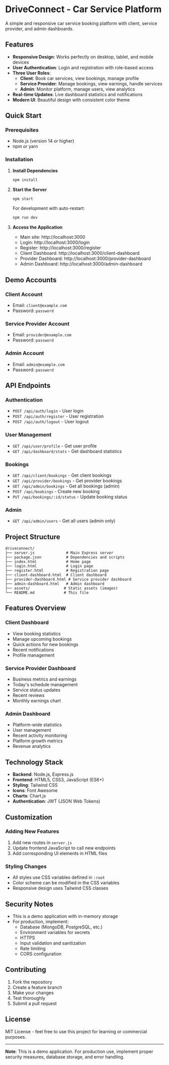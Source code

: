 # DriveConnect - Car Service Platform

A simple and responsive car service booking platform with client, service provider, and admin dashboards.

## Features

- **Responsive Design**: Works perfectly on desktop, tablet, and mobile devices
- **User Authentication**: Login and registration with role-based access
- **Three User Roles**:
  - **Client**: Book car services, view bookings, manage profile
  - **Service Provider**: Manage bookings, view earnings, handle services
  - **Admin**: Monitor platform, manage users, view analytics
- **Real-time Updates**: Live dashboard statistics and notifications
- **Modern UI**: Beautiful design with consistent color theme

## Quick Start

### Prerequisites
- Node.js (version 14 or higher)
- npm or yarn

### Installation

1. **Install Dependencies**
   ```bash
   npm install
   ```

2. **Start the Server**
   ```bash
   npm start
   ```
   
   For development with auto-restart:
   ```bash
   npm run dev
   ```

3. **Access the Application**
   - Main site: http://localhost:3000
   - Login: http://localhost:3000/login
   - Register: http://localhost:3000/register
   - Client Dashboard: http://localhost:3000/client-dashboard
   - Provider Dashboard: http://localhost:3000/provider-dashboard
   - Admin Dashboard: http://localhost:3000/admin-dashboard

## Demo Accounts

### Client Account
- Email: `client@example.com`
- Password: `password`

### Service Provider Account
- Email: `provider@example.com`
- Password: `password`

### Admin Account
- Email: `admin@example.com`
- Password: `password`

## API Endpoints

### Authentication
- `POST /api/auth/login` - User login
- `POST /api/auth/register` - User registration
- `POST /api/auth/logout` - User logout

### User Management
- `GET /api/user/profile` - Get user profile
- `GET /api/dashboard/stats` - Get dashboard statistics

### Bookings
- `GET /api/client/bookings` - Get client bookings
- `GET /api/provider/bookings` - Get provider bookings
- `GET /api/admin/bookings` - Get all bookings (admin)
- `POST /api/bookings` - Create new booking
- `PUT /api/bookings/:id/status` - Update booking status

### Admin
- `GET /api/admin/users` - Get all users (admin only)

## Project Structure

```
driveconnect/
├── server.js              # Main Express server
├── package.json           # Dependencies and scripts
├── index.html             # Home page
├── login.html             # Login page
├── register.html          # Registration page
├── client-dashboard.html  # Client dashboard
├── provider-dashboard.html # Service provider dashboard
├── admin-dashboard.html   # Admin dashboard
├── assets/               # Static assets (images)
└── README.md             # This file
```

## Features Overview

### Client Dashboard
- View booking statistics
- Manage upcoming bookings
- Quick actions for new bookings
- Recent notifications
- Profile management

### Service Provider Dashboard
- Business metrics and earnings
- Today's schedule management
- Service status updates
- Recent reviews
- Monthly earnings chart

### Admin Dashboard
- Platform-wide statistics
- User management
- Recent activity monitoring
- Platform growth metrics
- Revenue analytics

## Technology Stack

- **Backend**: Node.js, Express.js
- **Frontend**: HTML5, CSS3, JavaScript (ES6+)
- **Styling**: Tailwind CSS
- **Icons**: Font Awesome
- **Charts**: Chart.js
- **Authentication**: JWT (JSON Web Tokens)

## Customization

### Adding New Features
1. Add new routes in `server.js`
2. Update frontend JavaScript to call new endpoints
3. Add corresponding UI elements in HTML files

### Styling Changes
- All styles use CSS variables defined in `:root`
- Color scheme can be modified in the CSS variables
- Responsive design uses Tailwind CSS classes

## Security Notes

- This is a demo application with in-memory storage
- For production, implement:
  - Database (MongoDB, PostgreSQL, etc.)
  - Environment variables for secrets
  - HTTPS
  - Input validation and sanitization
  - Rate limiting
  - CORS configuration

## Contributing

1. Fork the repository
2. Create a feature branch
3. Make your changes
4. Test thoroughly
5. Submit a pull request

## License

MIT License - feel free to use this project for learning or commercial purposes.

---

**Note**: This is a demo application. For production use, implement proper security measures, database storage, and error handling. 